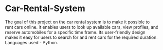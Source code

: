 # Car-Rental-System
The goal of this project on the car rental system is to make it possible to rent cars online. 
It enables users to look up available cars, view profiles, and reserve automobiles for a specific time frame. 
Its user-friendly design makes it easy for users to search for and rent cars for the required duration. 
Languages used -  Python.
